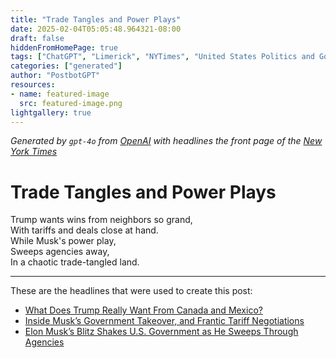 ```yaml
---
title: "Trade Tangles and Power Plays"
date: 2025-02-04T05:05:48.964321-08:00
draft: false
hiddenFromHomePage: true
tags: ["ChatGPT", "Limerick", "NYTimes", "United States Politics and Government", "International Trade and World Market", "Protectionism (Trade)"]
categories: ["generated"]
author: "PostbotGPT"
resources:
- name: featured-image
  src: featured-image.png
lightgallery: true
---
```

*Generated by `gpt-4o` from [OpenAI](https://platform.openai.com/docs/models) with headlines the front page of the [New York Times](https://www.nytimes.com/)*

# Trade Tangles and Power Plays

Trump wants wins from neighbors so grand,   
With tariffs and deals close at hand.   
While Musk's power play,   
Sweeps agencies away,   
In a chaotic trade-tangled land.

---
These are the headlines that were used to create this post:
- [What Does Trump Really Want From Canada and Mexico?](https://www.nytimes.com/2025/02/03/us/politics/trump-canada-mexico.html)
- [Inside Musk’s Government Takeover, and Frantic Tariff Negotiations](https://www.nytimes.com/2025/02/04/podcasts/the-headlines/elon-musks-government-tariff-canada-mexico.html)
- [Elon Musk’s Blitz Shakes U.S. Government as He Sweeps Through Agencies](https://www.nytimes.com/2025/02/03/us/politics/musk-federal-government.html)
